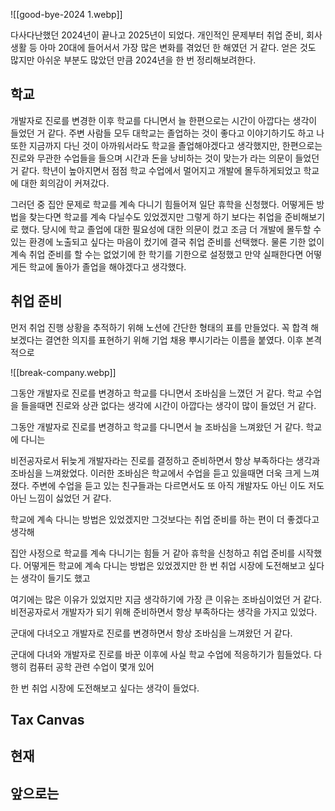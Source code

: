 
![[good-bye-2024 1.webp]]

다사다난했던 2024년이 끝나고 2025년이 되었다. 개인적인 문제부터 취업 준비, 회사 생활 등 아마 20대에 들어서서 가장 많은 변화를 겪었던 한 해였던 거 같다. 얻은 것도 많지만 아쉬운 부분도 많았던 만큼 2024년을 한 번 정리해보려한다.

## 학교
개발자로 진로를 변경한 이후 학교를 다니면서 늘 한편으로는 시간이 아깝다는 생각이 들었던 거 같다. 주변 사람들 모두 대학교는 졸업하는 것이 좋다고 이야기하기도 하고 나 또한 지금까지 다닌 것이 아까워서라도 학교을 졸업해야겠다고 생각했지만, 한편으로는 진로와 무관한 수업들을 들으며 시간과 돈을 낭비하는 것이 맞는가 라는 의문이 들었던 거 같다. 학년이 높아지면서 점점 학교 수업에서 멀어지고 개발에 몰두하게되었고 학교에 대한 회의감이 커져갔다.

그러던 중 집안 문제로 학교를 계속 다니기 힘들어져 일단 휴학을 신청했다. 어떻게든 방법을 찾는다면 학교를 계속 다닐수도 있었겠지만 그렇게 하기 보다는 취업을 준비해보기로 했다. 당시에 학교 졸업에 대한 필요성에 대한 의문이 컸고 조금 더 개발에 몰두할 수 있는 환경에 노출되고 싶다는 마음이 컸기에 결국 취업 준비를 선택했다. 물론 기한 없이 계속 취업 준비를 할 수는 없었기에 한 학기를 기한으로 설정했고 만약 실패한다면 어떻게든 학교에 돌아가 졸업을 해야겠다고 생각했다. 

## 취업 준비
먼저 취업 진행 상황을 추적하기 위해 노션에 간단한 형태의 표를 만들었다. 꼭 합격 해보겠다는 결연한 의지를 표현하기 위해 기업 채용 뿌시기라는 이름을 붙였다. 이후 본격적으로 

![[break-company.webp]]

그동안 개발자로 진로를 변경하고 학교를 다니면서 조바심을 느꼈던 거 같다. 학교 수업을 들을때면 진로와 상관 없다는 생각에 시간이 아깝다는 생각이 많이 들었던 거 같다.

그동안 개발자로 진로를 변경하고 학교를 다니면서 늘 조바심을 느껴왔던 거 같다. 학교에 다니는

비전공자로서 뒤늦게 개발자라는 진로를 결정하고 준비하면서 항상 부족하다는 생각과 조바심을 느껴왔었다. 이러한 조바심은 학교에서 수업을 듣고 있을때면 더욱 크게 느껴졌다. 주변에 수업을 듣고 있는 친구들과는 다르면서도 또 아직 개발자도 아닌 이도 저도 아닌 느낌이 싫었던 거 같다.



학교에 계속 다니는 방법은 있었겠지만 그것보다는 취업 준비를 하는 편이 더 좋겠다고 생각해



집안 사정으로 학교를 계속 다니기는 힘들 거 같아 휴학을 신청하고 취업 준비를 시작했다. 어떻게든 학교에 계속 다니는 방법은 있었겠지만 한 번 취업 시장에 도전해보고 싶다는 생각이 들기도 했고 

여기에는 많은 이유가 있었지만 지금 생각하기에 가장 큰 이유는 조바심이었던 거 같다. 비전공자로서 개발자가 되기 위해 준비하면서 항상 부족하다는 생각을 가지고 있었다. 

군대에 다녀오고 개발자로 진로를 변경하면서 항상 조바심을 느껴왔던 거 같다.

군대에 다녀와 개발자로 진로를 바꾼 이후에 사실 학교 수업에 적응하기가 힘들었다. 다행히 컴퓨터 공학 관련 수업이 몇개 있어 

한 번 취업 시장에 도전해보고 싶다는 생각이 들었다. 


## Tax Canvas

## 현재

## 앞으로는 